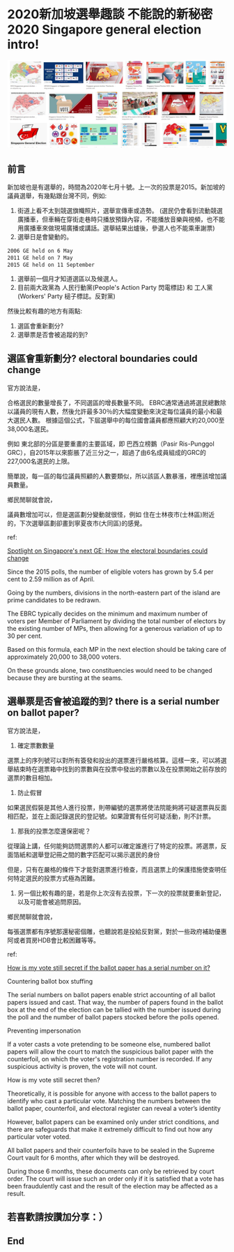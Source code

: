 # 2020新加坡選舉趣談 不能說的新秘密 2020 Singapore general election intro!
![f1](https://github.com/HCH1/blog/blob/master/fig/sge1.JPG)

## 前言
新加坡也是有選舉的，時間為2020年七月十號。上一次的投票是2015。新加坡的議員選舉，有幾點跟台灣不同，例如:
1. 街道上看不太到競選旗幟照片，選舉宣傳車或造勢。
(選民仍會看到流動競選廣播車，但車輛在穿街走巷時只播放預錄內容，不能播放音樂與視頻，也不能用廣播車來做現場廣播或講話。選舉結果出爐後，參選人也不能乘車謝票)
1. 選舉日是會變動的。
```
2006 GE held on 6 May
2011 GE held on 7 May
2015 GE held on 11 September
```
1. 選舉前一個月才知道選區以及候選人。
1. 目前兩大政黨為 人民行動黨(People's Action Party 閃電標誌) 和 工人黨(Workers' Party 槌子標誌。反對黨)

然後比較有趣的地方有兩點:
1. 選區會重新劃分?
2. 選舉票是否會被追蹤的到?


## 選區會重新劃分? electoral boundaries could change
官方說法是，

合格選民的數量增長了，不同選區的增長數量不同。
EBRC通常通過將選民總數除以議員的現有人數，然後允許最多30％的大幅度變動來決定每位議員的最小和最大選民人數。
根據這個公式，下屆選舉中的每位國會議員都應照顧大約20,000至38,000名選民。

例如 東北部的分區是要重畫的主要區域，即 巴西立榜鵝（Pasir Ris-Punggol GRC），自2015年以來膨脹了近三分之一，超過了由6名成員組成的GRC的227,000名選民的上限。

簡單說，每一區的每位議員照顧的人數要類似，所以該區人數暴漲，裡應該增加議員數量。

鄉民閒聊就會說，

議員數增加可以，但是選區劃分變動就很怪，例如 住在士林夜市(士林區)附近的，下次選舉區劃卻畫到寧夏夜市(大同區)的感覺。

ref:

[Spotlight on Singapore's next GE: How the electoral boundaries could change](https://www.straitstimes.com/singapore/electoral-boundaries-drawing-the-battle-lines)

Since the 2015 polls, the number of eligible voters has grown by 5.4 per cent to 2.59 million as of April.

Going by the numbers, divisions in the north-eastern part of the island are prime candidates to be redrawn.

The EBRC typically decides on the minimum and maximum number of voters per Member of Parliament by dividing the total number of electors by the existing number of MPs, then allowing for a generous variation of up to 30 per cent.

Based on this formula, each MP in the next election should be taking care of approximately 20,000 to 38,000 voters.

On these grounds alone, two constituencies would need to be changed because they are bursting at the seams.


## 選舉票是否會被追蹤的到? there is a serial number on ballot paper?
官方說法是，

1. 確定票數數量

選票上的序列號可以對所有簽發和投出的選票進行嚴格核算。這樣一來，可以將選舉結束時在選票箱中找到的票數與在投票中發出的票數以及在投票開始之前存放的選票的數目相加。

1. 防止假冒

如果選民假裝是其他人進行投票，則帶編號的選票將使法院能夠將可疑選票與反面相匹配，並在上面記錄選民的登記號。如果證實有任何可疑活動，則不計票。

1. 那我的投票怎麼還保密呢？

從理論上講，任何能夠訪問選票的人都可以確定誰進行了特定的投票。將選票，反面箔紙和選舉登記冊之間的數字匹配可以揭示選民的身份

但是，只有在嚴格的條件下才能對選票進行檢查，而且選票上的保護措施使查明任何特定選民的投票方式極為困難。

1. 另一個比較有趣的是，若是你上次沒有去投票，下一次的投票就要重新登記，以及可能會被追問原因。

鄉民閒聊就會說，

每張選票都有序號那還秘密個雕，也聽說若是投給反對黨，對於一些政府補助優惠阿或者買房HDB會比較困難等等。

ref:

[How is my vote still secret if the ballot paper has a serial number on it?](https://www.gov.sg/article/how-is-my-vote-still-secret-if-the-ballot-paper-has-a-serial-number-on-it)

Countering ballot box stuffing

The serial numbers on ballot papers enable strict accounting of all ballot papers issued and cast. That way, the number of papers found in the ballot box at the end of the election can be tallied with the number issued during the poll and the number of ballot papers stocked before the polls opened.  

Preventing impersonation

If a voter casts a vote pretending to be someone else, numbered ballot papers will allow the court to match the suspicious ballot paper with the counterfoil, on which the voter's registration number is recorded. If any suspicious activity is proven, the vote will not count.

How is my vote still secret then?

Theoretically, it is possible for anyone with access to the ballot papers to identify who cast a particular vote. Matching the numbers between the ballot paper, counterfoil, and electoral register can reveal a voter’s identity

However, ballot papers can be examined only under strict conditions, and there are safeguards that make it extremely difficult to find out how any particular voter voted.

All ballot papers and their counterfoils have to be sealed in the Supreme Court vault for 6 months, after which they will be destroyed.

During those 6 months, these documents can only be retrieved by court order. The court will issue such an order only if it is satisfied that a vote has been fraudulently cast and the result of the election may be affected as a result.

## 若喜歡請按讚加分享：）

## End
